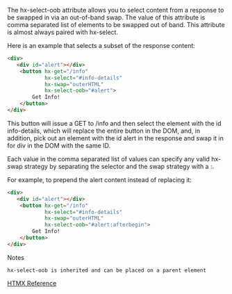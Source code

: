 The hx-select-oob attribute allows you to select content from a response to be swapped in via an out-of-band swap.
The value of this attribute is comma separated list of elements to be swapped out of band. This attribute is almost always paired with hx-select.

Here is an example that selects a subset of the response content:

```html
<div>
   <div id="alert"></div>
    <button hx-get="/info"
            hx-select="#info-details"
            hx-swap="outerHTML"
            hx-select-oob="#alert">
        Get Info!
    </button>
</div>
```

This button will issue a GET to /info and then select the element with the id info-details, which will replace the entire button in the DOM, and, in addition, pick out an element with the id alert in the response and swap it in for div in the DOM with the same ID.

Each value in the comma separated list of values can specify any valid hx-swap strategy by separating the selector and the swap strategy with a :.

For example, to prepend the alert content instead of replacing it:

```html
<div>
   <div id="alert"></div>
    <button hx-get="/info"
            hx-select="#info-details"
            hx-swap="outerHTML"
            hx-select-oob="#alert:afterbegin">
        Get Info!
    </button>
</div>
```

Notes

    hx-select-oob is inherited and can be placed on a parent element

[HTMX Reference](https://htmx.org/attributes/hx-select-oob/)
